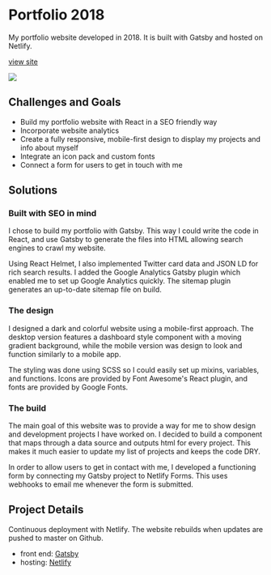 # Portfolio 2018
My portfolio website developed in 2018. It is built with Gatsby and hosted on Netlify.

[view site](https://www.tawneeallport.com/)

![](https://github.com/stormcloud266/portfolio18/blob/master/screenshot.gif)

## Challenges and Goals
* Build my portfolio website with React in a SEO friendly way
* Incorporate website analytics
* Create a fully responsive, mobile-first design to display my projects and info about myself
* Integrate an icon pack and custom fonts
* Connect a form for users to get in touch with me

## Solutions
### Built with SEO in mind
I chose to build my portfolio with Gatsby. This way I could write the code in React, and use Gatsby to generate the files into HTML allowing search engines to crawl my website. 

Using React Helmet, I also implemented Twitter card data and JSON LD for rich search results. I added the Google Analytics Gatsby plugin which enabled me to set up Google Analytics quickly. The sitemap plugin generates an up-to-date sitemap file on build.

### The design
I designed a dark and colorful website using a mobile-first approach. The desktop version features a dashboard style component with a moving gradient background, while the mobile version was design to look and function similarly to a mobile app. 

The styling was done using SCSS so I could easily set up mixins, variables, and functions. Icons are provided by Font Awesome's React plugin, and fonts are provided by Google Fonts.

### The build
The main goal of this website was to provide a way for me to show design and development projects I have worked on. I decided to build a component that maps through a data source and outputs html for every project. This makes it much easier to update my list of projects and keeps the code DRY.

In order to allow users to get in contact with me, I developed a functioning form by connecting my Gatsby project to Netlify Forms. This uses webhooks to email me whenever the form is submitted.

## Project Details
Continuous deployment with Netlify. The website rebuilds when updates are pushed to master on Github.

* front end: [Gatsby](https://gatsbyjs.com)
* hosting: [Netlify](https://www.netlify.com)